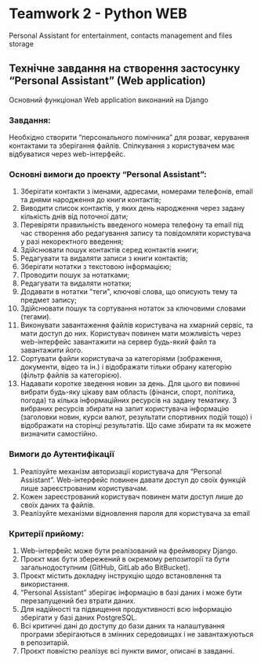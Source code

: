 # Teamwork 2 - Python WEB

Personal Assistant for entertainment, contacts management and files storage

## Технічне завдання на створення застосунку “Personal Assistant” (Web application)

Основний функціонал Web application виконаний на Django

### Завдання:

Необхідно створити “персонального помічника” для розваг, керування контактами та зберігання файлів. Спілкування з користувачем має відбуватися через web-інтерфейс.

### Основні вимоги до проекту “Personal Assistant”:

1.	Зберігати контакти з іменами, адресами, номерами телефонів, email та днями народження до книги контактів;
2.	Виводити список контактів, у яких день народження через задану кількість днів від поточної дати;
3.	Перевіряти правильність введеного номера телефону та email під час створення або редагування запису та повідомляти користувача у разі некоректного введення;
4.	Здійснювати пошук контактів серед контактів книги;
5.	Редагувати та видаляти записи з книги контактів;
6.	Зберігати нотатки з текстовою інформацією;
7.	Проводити пошук за нотатками;
8.	Редагувати та видаляти нотатки;
9.	Додавати в нотатки "теги", ключові слова, що описують тему та предмет запису;
10.	Здійснювати пошук та сортування нотаток за ключовими словами (тегами).
11.	Виконувати завантаження файлів користувача на хмарний сервіс, та мати доступ до них. Користувач повинен мати можливість через web-інтерфейс завантажити на сервер будь-який файл та завантажити його.
12.	Сортувати файли користувача за категоріями (зображення, документи, відео та ін.) і відображати тільки обрану категорію (фільтр файлів за категорією).
13.	Надавати коротке зведення новин за день. Для цього ви повинні вибрати будь-яку цікаву вам область (фінанси, спорт, політика, погода) та кілька інформаційних ресурсів на задану тематику. З вибраних ресурсів збирати на запит користувача інформацію (заголовки новин, курси валют, результати спортивних подій тощо) і відображати на сторінці результатів. Що саме збирати та як можете визначити самостійно.

### Вимоги до Аутентифікації

1.	Реалізуйте механізм авторизації користувача для “Personal Assistant”. Web-інтерфейс повинен давати доступ до своїх функцій лише зареєстрованим користувачам. 
2.	Кожен зареєстрований користувач повинен мати доступ лише до своїх даних та файлів. 
3.	Реалізуйте механізми відновлення пароля для користувача за email


### Критерії прийому:

1.	Web-інтерфейс може бути реалізований на фреймворку Django.
2.	Проєкт має бути збережений в окремому репозиторії та бути загальнодоступним (GitHub, GitLab або BitBucket).
3.	Проєкт містить докладну інструкцію щодо встановлення та використання.
4.	“Personal Assistant” зберігає інформацію в базі даних і може бути перезапущений без втрати даних.
5.	Для надійності та підвищення продуктивності всю інформацію зберігати у базі даних PostgreSQL.
6.	Всі критичні дані до доступу до бази даних та налаштування програми зберігаються в змінних середовищах і не завантажуються в репозитарій.
7.	Проєкт повністю реалізує всі пункти вимог, описані в завданні.

